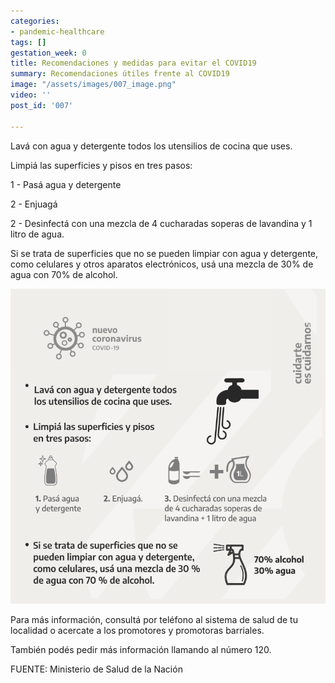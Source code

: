 ```yaml
---
categories:
- pandemic-healthcare
tags: []
gestation_week: 0
title: Recomendaciones y medidas para evitar el COVID19
summary: Recomendaciones útiles frente al COVID19
image: "/assets/images/007_image.png"
video: ''
post_id: '007'

---
```

Lavá con agua y detergente todos los utensilios de cocina que uses.

Limpiá las superficies y pisos en tres pasos:

  
1 - Pasá agua y detergente

2 - Enjuagá

2 - Desinfectá con una mezcla de 4 cucharadas soperas de lavandina y 1 litro de agua.

Si se trata de superficies que no se pueden limpiar con agua y detergente, como celulares y otros aparatos electrónicos, usá una mezcla de 30% de agua con 70% de alcohol.

![](/assets/images/007_image.png)

Para más información, consultá por teléfono al sistema de salud de tu localidad o acercate a los promotores y promotoras barriales.

También podés pedir más información llamando al número 120.

FUENTE: Ministerio de Salud de la Nación